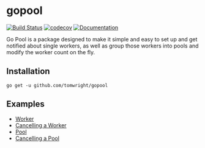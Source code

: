 # gopool

[![Build Status](https://travis-ci.org/TomWright/gopool.svg?branch=master)](https://travis-ci.org/TomWright/gopool)
[![codecov](https://codecov.io/gh/TomWright/gopool/branch/master/graph/badge.svg)](https://codecov.io/gh/TomWright/gopool)
[![Documentation](https://godoc.org/github.com/TomWright/gopool?status.svg)](https://godoc.org/github.com/TomWright/gopool)

Go Pool is a package designed to make it simple and easy to set up and get notified about single workers, as well as group those workers into pools and modify the worker count on the fly.

## Installation

```
go get -u github.com/tomwright/gopool
```

## Examples

* [Worker](/example/worker/example.md)
* [Cancelling a Worker](/example/cancelled/example.md)
* [Pool](/example/pool/example.md)
* [Cancelling a Pool](/example/stopped/example.md)